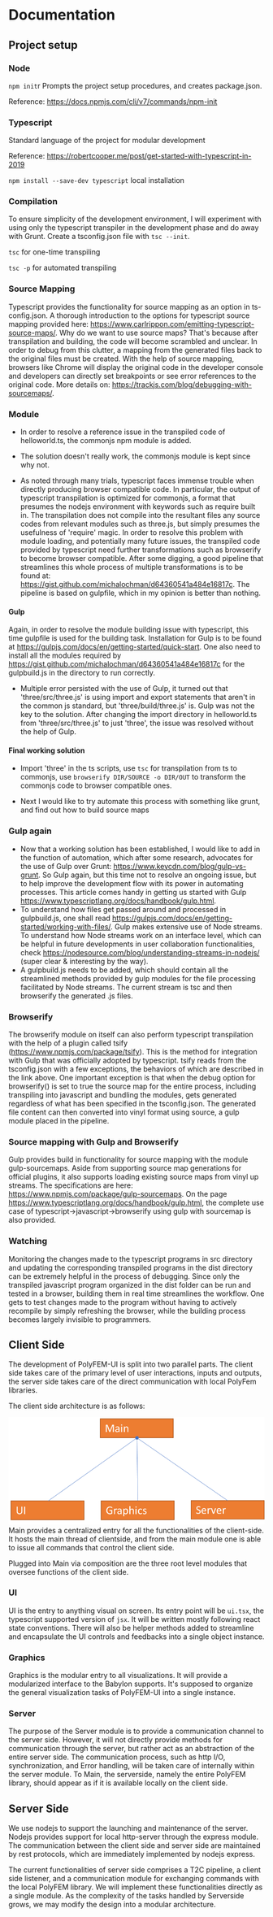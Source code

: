 # Documentation

## Project setup
### Node
``npm init``r
Prompts the project setup procedures, and creates package.json.

Reference: https://docs.npmjs.com/cli/v7/commands/npm-init

### Typescript
Standard language of the project for modular development

Reference: https://robertcooper.me/post/get-started-with-typescript-in-2019

`npm install --save-dev typescript` local installation

### Compilation
To ensure simplicity of the development environment, I will experiment with using only the typescript transpiler in the development phase
and do away with Grunt. Create a tsconfig.json file with `tsc --init`.

`tsc` for one-time transpiling

`tsc -p` for automated transpiling


### Source Mapping
Typescript provides the functionality for source mapping as an option in ts-config.json. A thorough introduction to the options for
typescript source mapping provided here: https://www.carlrippon.com/emitting-typescript-source-maps/. Why do we want to use source maps?
That's because after transpilation and building, the code will become scrambled and unclear. In order to debug from this clutter,
a mapping from the generated files back to the original files must be created. With the help of source mapping, browsers like Chrome will
display the original code in the developer console and developers can directly set breakpoints or see error references to the original code.
More details on: https://trackjs.com/blog/debugging-with-sourcemaps/.

### Module
- In order to resolve a reference issue in the transpiled code of helloworld.ts, the commonjs npm module is added.

- The solution doesn't really work, the commonjs module is kept since why not.

- As noted through many trials, typescript faces immense trouble when directly producing browser compatible code. In particular, the output
  of typescript transpilation is optimized for commonjs, a format that presumes the nodejs environment with keywords such as require built in.
  The transpilation does not compile into the resultant files any source codes from relevant modules such as three.js, but simply presumes
  the usefulness of 'require' magic. In order to resolve this problem with module loading, and potentially many future issues, the transpiled code
  provided by typescript need further transformations such as browserify to become browser compatible. After some digging, a good pipeline that
  streamlines this whole process of multiple transformations is to be found at: https://gist.github.com/michalochman/d64360541a484e16817c.
  The pipeline is based on gulpfile, which in my opinion is better than nothing.

#### Gulp
Again, in order to resolve the module building issue with typescript, this time gulpfile is used for the building task. Installation for Gulp is to be found
at https://gulpjs.com/docs/en/getting-started/quick-start. One also need to install all the modules required by https://gist.github.com/michalochman/d64360541a484e16817c
for the gulpbuild.js in the directory to run correctly.
- Multiple error persisted with the use of Gulp, it turned out that 'three/src/three.js' is using import and export statements that aren't in the
  common js standard, but 'three/build/three.js' is. Gulp was not the key to the solution. After changing the import directory in helloworld.ts from
  'three/src/three.js' to just 'three', the issue was resolved without the help of Gulp.

#### Final working solution
- Import 'three' in the ts scripts, use `tsc` for transpilation from ts to commonjs, use
  `browserify DIR/SOURCE -o DIR/OUT` to transform the commonjs code to browser compatible ones.

- Next I would like to try automate this process with something like grunt, and find out how to build source maps

### Gulp again
- Now that a working solution has been established, I would like to add in the function of automation, which after some research, advocates for the use
  of Gulp over Grunt: https://www.keycdn.com/blog/gulp-vs-grunt. So Gulp again, but this time not to resolve an ongoing issue, but to help
  improve the development flow with its power in automating processes. This article comes handy in getting us started with Gulp https://www.typescriptlang.org/docs/handbook/gulp.html.
- To understand how files get passed around and processed in gulpbuild.js, one shall read https://gulpjs.com/docs/en/getting-started/working-with-files/.
  Gulp makes extensive use of Node streams. To understand how Node streams work on an interface level, which can be helpful in future developments in user
  collaboration functionalities, check https://nodesource.com/blog/understanding-streams-in-nodejs/ (super clear & interesting by the way).
- A gulpbuild.js needs to be added, which should contain all the streamlined methods provided by gulp modules for the file processing facilitated by Node streams. The current
  stream is tsc and then browserify the generated .js files.

### Browserify
The browserify module on itself can also perform typescript transpilation with the help of a plugin called tsify (https://www.npmjs.com/package/tsify).
This is the method for integration with Gulp that was
officially adopted by typescript. tsify reads from the tsconfig.json with a few exceptions, the behaviors of which are described in the link above. One
important exception is that when the debug option for browserify() is set to true the source map for the entire process, including
transpiling into javascript and bundling the modules, gets generated regardless of what has been specified in the tsconfig.json. The generated
file content can then converted into vinyl format using source, a gulp module placed in the pipeline.

### Source mapping with Gulp and Browserify
Gulp provides build in functionality for source mapping with the module gulp-sourcemaps. Aside from supporting source map generations for official plugins,
it also supports loading existing source maps from vinyl up streams. The specifications are here: https://www.npmjs.com/package/gulp-sourcemaps. On the page
https://www.typescriptlang.org/docs/handbook/gulp.html, the complete use case of typescript->javascript->browserify using gulp with sourcemap is also provided.

### Watching
Monitoring the changes made to the typescript programs in src directory and updating the corresponding transpiled programs in the dist directory can be extremely
helpful in the process of debugging. Since only the transpiled javascript program organized in the dist folder can be run and tested in a browser, building them in real
time streamlines the workflow. One gets to test changes made to the program without having to actively recompile by simply refreshing the browser, while the building
process becomes largely invisible to programmers.



## Client Side
The development of PolyFEM-UI is split into two parallel parts. The client side takes care of the primary level of
user interactions, inputs and outputs, the server side takes care of the direct communication with local PolyFem libraries.

The client side architecture is as follows:

![img.png](img.png)
Main provides a centralized entry for all the functionalities of the client-side. It hosts the main thread
of clientside, and from the main module one is able to issue all commands that control the client side. 

Plugged into Main via composition are the three root level modules that oversee functions of the client side.
### UI
UI is the entry to anything visual on screen. Its entry point will be `ui.tsx`, the typescript supported version
of `jsx`. It will be written mostly following react state conventions. There will also be helper methods added 
to streamline and encapsulate the UI controls and feedbacks into a single object instance.

### Graphics
Graphics is the modular entry to all visualizations. It will provide a modularized interface to the Babylon supports.
It's supposed to organize the general visualization tasks of PolyFEM-UI into a single instance.
### Server
The purpose of the Server module is to provide a communication channel to the server side. However, it will not directly provide
methods for communication through the server, but rather act as an abstraction of the entire server side. The communication
process, such as http I/O, synchronization, and Error handling, will be taken care of internally within the server module.
To Main, the serverside, namely the entire PolyFEM library, should appear as if it is available locally on the client side.

## Server Side
We use nodejs to support the launching and maintenance of the server. Nodejs provides support for local http-server
through the express module. The communication between the client side and server side are maintained by rest protocols,
which are immediately implemented by nodejs express. 

The current functionalities of server side comprises a T2C pipeline, a client side listener, and a communication module 
for exchanging commands with the local PolyFEM library. We will implement these functionalities directly as a single module.
As the complexity of the tasks handled by Serverside grows, we may modify the design into a modular architecture.